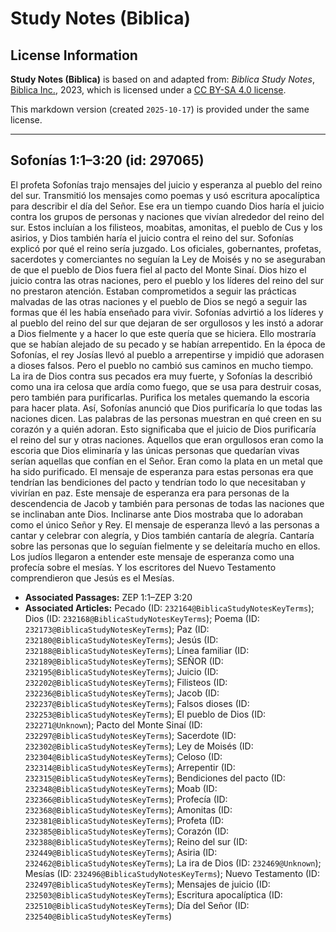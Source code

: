 # Study Notes (Biblica)

## License Information

**Study Notes (Biblica)** is based on and adapted from: _Biblica Study Notes_, [Biblica Inc.](https://www.biblica.com/), 2023, which is licensed under a [CC BY-SA 4.0 license](https://creativecommons.org/licenses/by-sa/4.0/legalcode.en).

This markdown version (created `2025-10-17`) is provided under the same license.



--------------------------------

## Sofonías 1:1–3:20 (id: 297065)

El profeta Sofonías trajo mensajes del juicio y esperanza al pueblo del reino del sur. Transmitió los mensajes como poemas y usó escritura apocalíptica para describir el día del Señor. Ese era un tiempo cuando Dios haría el juicio contra los grupos de personas y naciones que vivían alrededor del reino del sur. Estos incluían a los filisteos, moabitas, amonitas, el pueblo de Cus y los asirios, y Dios también haría el juicio contra el reino del sur. Sofonías explicó por qué el reino sería juzgado. Los oficiales, gobernantes, profetas, sacerdotes y comerciantes no seguían la Ley de Moisés y no se aseguraban de que el pueblo de Dios fuera fiel al pacto del Monte Sinaí. Dios hizo el juicio contra las otras naciones, pero el pueblo y los líderes del reino del sur no prestaron atención. Estaban comprometidos a seguir las prácticas malvadas de las otras naciones y el pueblo de Dios se negó a seguir las formas que él les había enseñado para vivir. Sofonías advirtió a los líderes y al pueblo del reino del sur que dejaran de ser orgullosos y les instó a adorar a Dios fielmente y a hacer lo que este quería que se hiciera. Ello mostraría que se habían alejado de su pecado y se habían arrepentido. En la época de Sofonías, el rey Josías llevó al pueblo a arrepentirse y impidió que adorasen a dioses falsos. Pero el pueblo no cambió sus caminos en mucho tiempo. La ira de Dios contra sus pecados era muy fuerte, y Sofonías la describió como una ira celosa que ardía como fuego, que se usa para destruir cosas, pero también para purificarlas. Purifica los metales quemando la escoria para hacer plata. Así, Sofonías anunció que Dios purificaría lo que todas las naciones dicen. Las palabras de las personas muestran en qué creen en su corazón y a quién adoran. Esto significaba que el juicio de Dios purificaría el reino del sur y otras naciones. Aquellos que eran orgullosos eran como la escoria que Dios eliminaría y las únicas personas que quedarían vivas serían aquellas que confían en el Señor. Eran como la plata en un metal que ha sido purificado. El mensaje de esperanza para estas personas era que tendrían las bendiciones del pacto y tendrían todo lo que necesitaban y vivirían en paz. Este mensaje de esperanza era para personas de la descendencia de Jacob y también para personas de todas las naciones que se inclinaban ante Dios. Inclinarse ante Dios mostraba que lo adoraban como el único Señor y Rey. El mensaje de esperanza llevó a las personas a cantar y celebrar con alegría, y Dios también cantaría de alegría. Cantaría sobre las personas que lo seguían fielmente y se deleitaría mucho en ellos. Los judíos llegaron a entender este mensaje de esperanza como una profecía sobre el mesías. Y los escritores del Nuevo Testamento comprendieron que Jesús es el Mesías.

* **Associated Passages:** ZEP 1:1–ZEP 3:20
* **Associated Articles:** Pecado (ID: `232164@BiblicaStudyNotesKeyTerms`); Dios (ID: `232168@BiblicaStudyNotesKeyTerms`); Poema (ID: `232173@BiblicaStudyNotesKeyTerms`); Paz (ID: `232180@BiblicaStudyNotesKeyTerms`); Jesús (ID: `232188@BiblicaStudyNotesKeyTerms`); Línea familiar (ID: `232189@BiblicaStudyNotesKeyTerms`); SEÑOR (ID: `232195@BiblicaStudyNotesKeyTerms`); Juicio (ID: `232202@BiblicaStudyNotesKeyTerms`); Filisteos (ID: `232236@BiblicaStudyNotesKeyTerms`); Jacob (ID: `232237@BiblicaStudyNotesKeyTerms`); Falsos dioses (ID: `232253@BiblicaStudyNotesKeyTerms`); El pueblo de Dios (ID: `232271@Unknown`); Pacto del Monte Sinaí (ID: `232297@BiblicaStudyNotesKeyTerms`); Sacerdote (ID: `232302@BiblicaStudyNotesKeyTerms`); Ley de Moisés (ID: `232304@BiblicaStudyNotesKeyTerms`); Celoso (ID: `232314@BiblicaStudyNotesKeyTerms`); Arrepentir (ID: `232315@BiblicaStudyNotesKeyTerms`); Bendiciones del pacto (ID: `232348@BiblicaStudyNotesKeyTerms`); Moab (ID: `232366@BiblicaStudyNotesKeyTerms`); Profecía (ID: `232368@BiblicaStudyNotesKeyTerms`); Amonitas (ID: `232381@BiblicaStudyNotesKeyTerms`); Profeta (ID: `232385@BiblicaStudyNotesKeyTerms`); Corazón (ID: `232388@BiblicaStudyNotesKeyTerms`); Reino del sur (ID: `232449@BiblicaStudyNotesKeyTerms`); Asiria (ID: `232462@BiblicaStudyNotesKeyTerms`); La ira de Dios (ID: `232469@Unknown`); Mesías (ID: `232496@BiblicaStudyNotesKeyTerms`); Nuevo Testamento (ID: `232497@BiblicaStudyNotesKeyTerms`); Mensajes de juicio (ID: `232503@BiblicaStudyNotesKeyTerms`); Escritura apocalíptica (ID: `232510@BiblicaStudyNotesKeyTerms`); Día del Señor (ID: `232540@BiblicaStudyNotesKeyTerms`)

